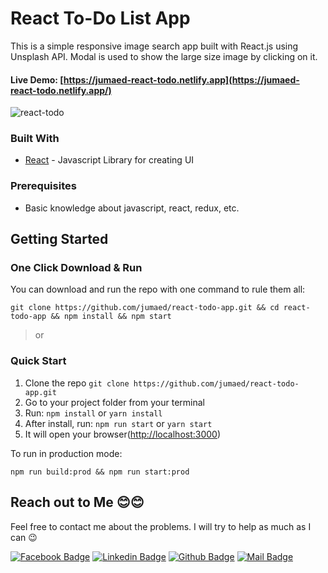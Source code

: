 # React To-Do List App

This is a simple responsive image search app built with React.js using Unsplash API. Modal is used to show the large size image by clicking on it.

#### Live Demo:  [https://jumaed-react-todo.netlify.app](https://jumaed-react-todo.netlify.app/)



![react-todo](https://i.ibb.co/K56rGrK/to-do-list.png)



### Built With

- [React](https://reactjs.org/) - Javascript Library for creating UI

### Prerequisites

- Basic knowledge about javascript, react, redux, etc.



## Getting Started

### One Click Download & Run

You can download and run the repo with one command to rule them all:

```
git clone https://github.com/jumaed/react-todo-app.git && cd react-todo-app && npm install && npm start
```

> or

### Quick Start

1. Clone the repo `git clone https://github.com/jumaed/react-todo-app.git`
2. Go to your project folder from your terminal
3. Run: `npm install` or `yarn install`
4. After install, run: `npm run start` or `yarn start`
5. It will open your browser([http://localhost:3000](http://localhost:3000/))

To run in production mode:

```
npm run build:prod && npm run start:prod
```



## Reach out to Me 😊😊

Feel free to contact me about the problems. I will try to help as much as I can 😉

[![Facebook Badge](https://img.shields.io/badge/Facebook-1877F2?style=for-the-badge&logo=facebook&logoColor=white)](https://www.facebook.com/anjumaed)  [![Linkedin Badge](https://img.shields.io/badge/LinkedIn-0077B5?style=for-the-badge&logo=linkedin&logoColor=white)](https://www.linkedin.com/in/anjumaed/)  [![Github Badge](https://img.shields.io/badge/GitHub-100000?style=for-the-badge&logo=github&logoColor=white)](https://github.com/jumaed)  [![Mail Badge](https://img.shields.io/badge/Gmail-D14836?style=for-the-badge&logo=gmail&logoColor=white)](mailto:jumaed21@gmail.com)

